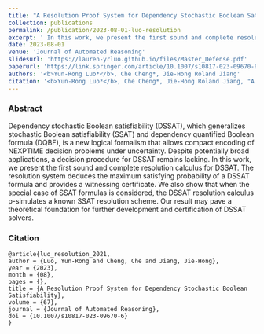 ```yaml
---
title: "A Resolution Proof System for Dependency Stochastic Boolean Satisfiability"
collection: publications
permalink: /publication/2023-08-01-luo-resolution
excerpt: ' In this work, we present the first sound and complete resolution calculus for Dependency Stochastic Boolean Satisfiability (DSSAT).'
date: 2023-08-01
venue: 'Journal of Automated Reasoning'
slidesurl: 'https://lauren-yrluo.github.io/files/Master_Defense.pdf'
paperurl: 'https://link.springer.com/article/10.1007/s10817-023-09670-6'
authors: '<b>Yun-Rong Luo*</b>, Che Cheng*, Jie-Hong Roland Jiang' 
citation: '<b>Yun-Rong Luo*</b>, Che Cheng*, Jie-Hong Roland Jiang, "A Resolution Proof System for Dependency Stochastic Boolean Satisfiability." Journal of Automated Reasoning, 2023'
---
```


### Abstract
Dependency stochastic Boolean satisfiability (DSSAT), which generalizes stochastic Boolean satisfiability (SSAT) and dependency quantified Boolean formula (DQBF), is a new logical formalism that allows compact encoding of NEXPTIME decision problems under uncertainty. Despite potentially broad applications, a decision procedure for DSSAT remains lacking. In this work, we present the first sound and complete resolution calculus for DSSAT. The resolution system deduces the maximum satisfying probability of a DSSAT formula and provides a witnessing certificate. We also show that when the special case of SSAT formulas is considered, the DSSAT resolution calculus p-simulates a known SSAT resolution scheme. Our result may pave a theoretical foundation for further development and certification of DSSAT solvers.

### Citation
```
@article{luo_resolution_2021,
author = {Luo, Yun-Rong and Cheng, Che and Jiang, Jie-Hong},
year = {2023},
month = {08},
pages = {},
title = {A Resolution Proof System for Dependency Stochastic Boolean Satisfiability},
volume = {67},
journal = {Journal of Automated Reasoning},
doi = {10.1007/s10817-023-09670-6}
}
```